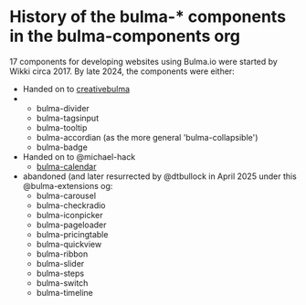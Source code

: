 # History of the bulma-* components in the bulma-components org

17 components for developing websites using Bulma.io were started by Wikki circa 2017.  By late 2024, the components were either:

* Handed on to [creativebulma](https://github.com/creativebulma)
* * bulma-divider
  * bulma-tagsinput
  * bulma-tooltip
  * bulma-accordian (as the more general 'bulma-collapsible')
  * bulma-badge
* Handed on to @michael-hack
  * [bulma-calendar](https://github.com/michael-hack/bulma-calendar)
* abandoned (and later resurrected by @dtbullock in April 2025 under this @bulma-extensions og:
  * bulma-carousel
  * bulma-checkradio
  * bulma-iconpicker
  * bulma-pageloader
  * bulma-pricingtable
  * bulma-quickview
  * bulma-ribbon
  * bulma-slider
  * bulma-steps
  * bulma-switch
  * bulma-timeline

